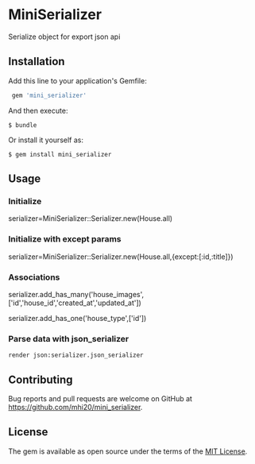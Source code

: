 # MiniSerializer

Serialize object for export json api


## Installation

Add this line to your application's Gemfile:

```ruby
 gem 'mini_serializer'
```

And then execute:

    $ bundle

Or install it yourself as:

    $ gem install mini_serializer

## Usage
### Initialize
 serializer=MiniSerializer::Serializer.new(House.all)
### Initialize with except params
 serializer=MiniSerializer::Serializer.new(House.all,{except:[:id,:title]})
### Associations
   serializer.add_has_many('house_images',['id','house_id','created_at','updated_at'])
   
   serializer.add_has_one('house_type',['id'])
### Parse data with json_serializer    
    render json:serializer.json_serializer


## Contributing

Bug reports and pull requests are welcome on GitHub at https://github.com/mhi20/mini_serializer.

## License

The gem is available as open source under the terms of the [MIT License](https://opensource.org/licenses/MIT).

